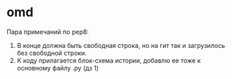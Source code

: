 # omd
Пара примечаний по pep8:
1) В конце должна быть свободная строка, но на гит так и загрузилось без свободной строки.
2) К коду прилагается блок-схема истории, добавлю ее тоже к основному файлу .py (дз 1)
